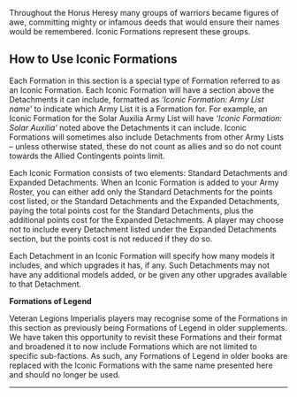 Throughout the Horus Heresy many groups of warriors became figures of awe, committing mighty or infamous deeds that would ensure their names would be remembered. Iconic Formations represent these groups.

## How to Use Iconic Formations
Each Formation in this section is a special type of Formation referred to as an Iconic Formation. Each Iconic Formation will have a section above the Detachments it can include, formatted as *‘Iconic Formation: Army List name’* to indicate which Army List it is a Formation for.
For example, an Iconic Formation for the Solar Auxilia Army List will have *‘Iconic Formation: Solar Auxilia’* noted above the Detachments it can include. Iconic Formations will sometimes also include Detachments from other Army Lists – unless otherwise stated, these do not count as allies and so do not count towards the Allied Contingents points limit.

Each Iconic Formation consists of two elements: Standard Detachments and Expanded Detachments. When an Iconic Formation is added to your Army Roster, you can either add only the Standard Detachments for the points cost listed, or the Standard Detachments and the Expanded Detachments, paying the total points cost for the Standard Detachments, plus the additional points cost for the Expanded Detachments. A player may choose not to include every Detachment listed under the Expanded Detachments section, but the points cost is not reduced if they do so.

Each Detachment in an Iconic Formation will specify how many models it includes, and which upgrades it has, if any. Such Detachments may not have any additional models added, or be given any other upgrades available to that Detachment.

**Formations of Legend**

Veteran Legions Imperialis players may recognise some of the Formations in this section as previously being Formations of Legend in older supplements. We have taken this opportunity to revisit these Formations and their format and broadened it to now include Formations which are not limited to specific sub-factions. As such, any Formations of Legend in older books are replaced with the Iconic Formations with the same name presented here and should no longer be used.

---